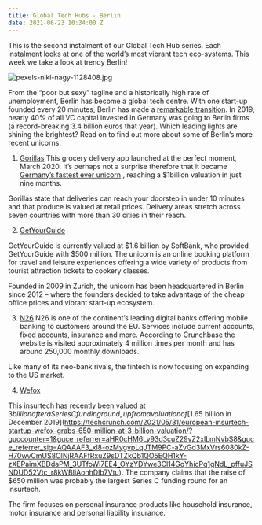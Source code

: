 ```yaml
---
title: Global Tech Hubs - Berlin
date: 2021-06-23 10:34:00 Z
---
```


This is the second instalment of our Global Tech Hub series. Each instalment looks at one of the world’s most vibrant tech eco-systems. This week we take a look at trendy Berlin!

![pexels-niki-nagy-1128408.jpg](/uploads/pexels-niki-nagy-1128408.jpg)

From the “poor but sexy” tagline and a historically high rate of unemployment, Berlin has become a global tech centre. With one start-up founded every 20 minutes, Berlin has made a [remarkable transition](https://www.insiderlondon.com/blog/berlin-a-new-global-centre/). In 2019, nearly 40% of all VC capital invested in Germany was going to Berlin firms (a record-breaking 3.4 billion euros that year). 
Which leading lights are shining the brightest? Read on to find out more about some of Berlin’s more recent unicorns.

1.	[Gorillas](https://gorillas.io/en) 
This grocery delivery app launched at the perfect moment, March 2020. It’s perhaps not a surprise therefore that it became [Germany’s fastest ever unicorn](https://sifted.eu/articles/gorillas-raises-e245m-unicorn/0) , reaching a $1billion valuation in just nine months. 

Gorillas state that deliveries can reach your doorstep in under 10 minutes and that produce is valued at retail prices. Delivery areas stretch across seven countries with more than 30 cities in their reach. 

2.	[GetYourGuide](https://www.getyourguide.co.uk/)

GetYourGuide is currently valued at $1.6 billion by SoftBank, who provided GetYourGuide with $500 million. The unicorn is an online booking platform for travel and leisure experiences offering a wide variety of products from tourist attraction tickets to cookery classes. 

Founded in 2009 in Zurich, the unicorn has been headquartered in Berlin since 2012 – where the founders decided to take advantage of the cheap office prices and vibrant start-up ecosystem.

3.	[N26](https://n26.com/)
N26 is one of the continent’s leading digital banks offering mobile banking to customers around the EU. Services include current accounts, fixed accounts, insurance and more. According to [Crunchbase](https://www.crunchbase.com/organization/n26/technology) the website is visited approximately 4 million times per month and has around 250,000 monthly downloads. 

Like many of its neo-bank rivals, the fintech is now focusing on expanding to the US market.

4.	[Wefox](https://www.wefox.com/)

This insurtech has recently been valued at $3 billion after a Series C funding round, up from a valuation of [$1.65 billion in December 2019](https://techcrunch.com/2021/05/31/european-insurtech-startup-wefox-grabs-650-million-at-3-billion-valuation/?guccounter=1&guce_referrer=aHR0cHM6Ly93d3cuZ29vZ2xlLmNvbS8&guce_referrer_sig=AQAAAF3_xl8-ozMygvpLqJTM9PC-aZvGd3MxVrs6080kZ-H70wvCmUS8OlNjRAAFfRxuZ9sDTZkQb1QO5EQH1kY-zXEPaimXBDdaPM_3UTfoWi7EE4_OYzYDYwe3Cl14GqYhicPq1gNdL_pffuJSNDUD52Vtc_r8kWBIiAohhDlb7Vtu). The company claims that the raise of $650 million was probably the largest Series C funding round for an insurtech.

The firm focuses on personal insurance products like household insurance, motor insurance and personal liability insurance.



